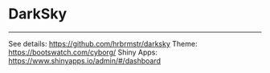 # DarkSky

---

See details: https://github.com/hrbrmstr/darksky
Theme: https://bootswatch.com/cyborg/
Shiny Apps: https://www.shinyapps.io/admin/#/dashboard

